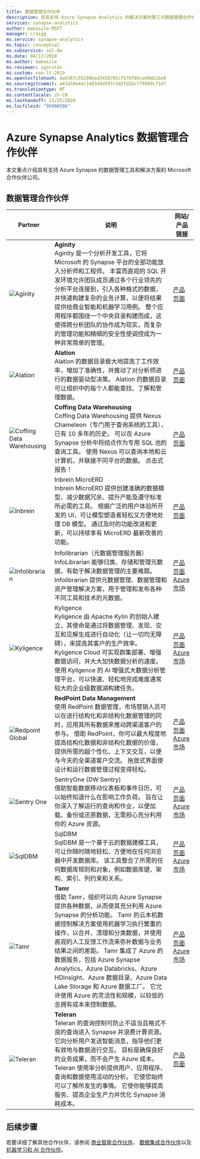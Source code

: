 ```yaml
---
title: 数据管理合作伙伴
description: 具有支持 Azure Synapse Analytics 的解决方案的第三方数据管理合作伙伴列表。
services: synapse-analytics
author: mabasile-MSFT
manager: craigg
ms.service: synapse-analytics
ms.topic: conceptual
ms.subservice: sql-dw
ms.date: 04/17/2018
ms.author: mabasile
ms.reviewer: igorstan
ms.custom: seo-lt-2019
ms.openlocfilehash: da6387c55200bad3458705cf570f60ca40db1be0
ms.sourcegitcommit: a43a59e44c14d349d597c3d2fd2bc779989c71d7
ms.translationtype: MT
ms.contentlocale: zh-CN
ms.lasthandoff: 11/25/2020
ms.locfileid: "95900596"
---
```

# <a name="azure-synapse-analytics-data-management-partners"></a>Azure Synapse Analytics 数据管理合作伙伴

本文重点介绍具有支持 Azure Synapse 的数据管理工具和解决方案的 Microsoft 合作伙伴公司。

## <a name="data-management-partners"></a>数据管理合作伙伴
| Partner | 说明 | 网站/产品链接 |
| ------- | ----------- | -------------------- |
| ![Aginity](./media/sql-data-warehouse-partner-data-management/aginity-logo.png) |**Aginity**<br>Aginity 是一个分析开发工具，它将 Microsoft 的 Synapse 平台的全部功能放入分析师和工程师。 丰富而直观的 SQL 开发环境允许团队成员通过多个行业领先的分析平台连接到，引入各种格式的数据，并快速构建复杂的业务计算，以便将结果提供给商业智能和机器学习用例。 整个应用程序都围绕一个中央目录构建而成，这使得跨分析团队的协作成为现实，而复杂的管理功能和精细的安全性使调控成为一种非常简单的管理。 |[产品页面](https://www.aginity.com/databases/microsoft/)<br> |
| ![Alation](./media/sql-data-warehouse-partner-data-management/alation-logo.png) |**Alation**<br>Alation 的数据目录极大地提高了工作效率，增加了准确性，并推动了对分析师进行的数据驱动型决策。 Alation 的数据目录可让组织中的每个人都能查找、了解和管理数据。 |[产品页面](https://www.alation.com/product/data-catalog/)<br> |
| ![Coffing Data Warehousing](./media/sql-data-warehouse-partner-data-management/coffing-data-warehousing-logo.png) |**Coffing Data Warehousing**<br>Coffing Data Warehousing 提供 Nexus Chameleon（专门用于查询系统的工具），已有 10 多年的历史。 可以在 Azure Synapse 分析中将结点作为专用 SQL 池的查询工具。 使用 Nexus 可以查询本地和云计算机，并联接不同平台的数据。 点击式报告！ |[产品页面](https://www.coffingdw.com/software/nexus/)<br> |
| ![Inbrein](./media/sql-data-warehouse-partner-data-management/inbrein-logo.png) |Inbrein MicroERD<br>Inbrein MicroERD 提供创建准确的数据模型、减少数据冗余、提升产能及遵守标准所必需的工具。 根据广泛的用户体验所开发的 UI，可让模型塑造者轻松又方便地处理 DB 模型。 通过及时的功能改进和更新，可以持续享有 MicroERD 最新改善的功能。 |[产品页面](http://microerd.com/)<br> |
| ![Infolibrarian](./media/sql-data-warehouse-partner-data-management/infolibrarian-logo.png) |Infolibrarian（元数据管理服务器）<br>InfoLibrarian 能够归类、存储和管理元数据，有助于解决数据管理的主要难题。 Infolibrarian 提供元数据管理、数据管理和资产管理解决方案，用于管理和发布各种不同工具和技术的元数据。 |[产品页面](http://www.infolibcorp.com/metadata-management/software-tools)<br> [Azure 市场](https://azuremarketplace.microsoft.com/marketplace/apps/infolibrarian.infolibrarian-metadata-management-server)<br> |
| ![Kyligence](./media/sql-data-warehouse-partner-data-management/kyligence-logo.png) |Kyligence<br>Kyligence 由 Apache Kylin 的创始人建立，其使命是通过将数据管理、发现、交互和见解生成进行自动化（让一切均无障碍），来提高其客户的生产效率。 Kyligence Cloud 可实现群集部署、增强数据访问，并大大加快数据分析的速度。 使用 Kyligence 的 AI 增强式大数据分析管理平台，可以快速、轻松地完成难度通常较大的企业级数据湖构建任务。|[产品页面](https://kyligence.io/)<br> [Azure 市场](https://azuremarketplace.microsoft.com/marketplace/apps/kyligence.kyligence)<br> |
| ![Redpoint Global](./media/sql-data-warehouse-partner-data-management/redpoint-global-logo.png) |**RedPoint Data Management**<br>使用 RedPoint 数据管理，市场营销人员可以在进行结构化和非结构化数据管理的同时，应用其所有数据来推动跨渠道客户的参与。 借助 RedPoint，你可以最大程度地提高结构化数据和非结构化数据的价值，提供所需的超个性化、上下文交互，以便与今天的全渠道客户交流。 拖放式界面使设计和运行数据管理过程变得轻松。 |[产品页面](https://www.redpointglobal.com/customer-data-management)<br> [Azure 市场](https://azuremarketplace.microsoft.com/marketplace/apps/redpoint-global.redpoint-rpdm)<br> |
| ![Sentry One](./media/sql-data-warehouse-partner-data-management/sql-sentry-logo.png) |SentryOne (DW Sentry)<br>借助智能数据移动仪表板和事件日历，可以始终知道什么在影响工作负荷。 旨在让你深入了解运行的查询和作业，以便加载、备份或还原数据，无需担心充分利用你的 Azure 资源。 |[产品页面](https://sentryone.com/platform/azure-sql-dw-performance-monitoring/)<br>[Azure 市场](https://sentryone.com/platform/azure-sql-dw-performance-monitoring/)<br> |
| ![SqlDBM](./media/sql-data-warehouse-partner-data-management/sqldbm-logo.png) |SqlDBM<br>SqlDBM 是一个基于云的数据建模工具，可让你随时随地轻松、方便地在任何浏览器中开发数据库。 该工具整合了所需的任何数据库规则和对象，例如数据库键、架构、索引、列约束和关系。 |[产品页面](http://sqldbm.com/)<br> [Azure 市场](https://azuremarketplace.microsoft.com/en-us/marketplace/apps/sqldbm1583438206845.sqldbm-data-modeling-tool?tab=Overview)<br>|
| ![Tamr](./media/sql-data-warehouse-partner-data-management/tamr-logo.png) |**Tamr**<br>借助 Tamr，组织可以向 Azure Synapse 提供各种数据，从而使其充分利用 Azure Synapse 的分析功能。 Tamr 的云本机数据控制解决方案使用机器学习执行繁重的操作，以合并、清理和分类数据，并使用直观的人工反馈工作流来弥补数据与业务结果之间的差距。 Tamr 集成了 Azure 的数据服务，包括 Azure Synapse Analytics、Azure Databricks、Azure HDInsight、Azure 数据目录、Azure Data Lake Storage 和 Azure 数据工厂。 它允许使用 Azure 的灵活性和规模，以较低的总拥有成本来控制数据。 |[产品页面](https://www.tamr.com/tamr-partners/microsoft-azure/)<br> [Azure 市场](https://azuremarketplace.microsoft.com/marketplace/apps/tamrinc.unify_v_2019?tab=Overview) |
| ![Teleran](./media/sql-data-warehouse-partner-data-management/teleran-logo.jpg) |**Teleran**<br>Teleran 的查询控制可防止不适当且格式不良的查询进入 Synapse 并浪费计算资源。 它向分析用户发送智能消息，指导他们更有效地与数据进行交互。 目标是确保良好的业务成果，而不会产生 Azure 成本。 Teleran 使用率分析提供用户、应用程序、查询和数据使用活动的分析。 它使您始终可以了解所发生的事情。 它使你能够提高服务、提高企业生产力并优化 Synapse 消耗成本。 |[产品页面](https://teleran.com/azure-synapse-optimization-cost-control/)<br>|

## <a name="next-steps"></a>后续步骤
若要详细了解其他合作伙伴，请参阅 [商业智能合作伙伴](sql-data-warehouse-partner-business-intelligence.md)、 [数据集成合作伙伴](sql-data-warehouse-partner-data-integration.md)以及 [机器学习和 AI 合作伙伴](sql-data-warehouse-partner-machine-learning-ai.md)。





